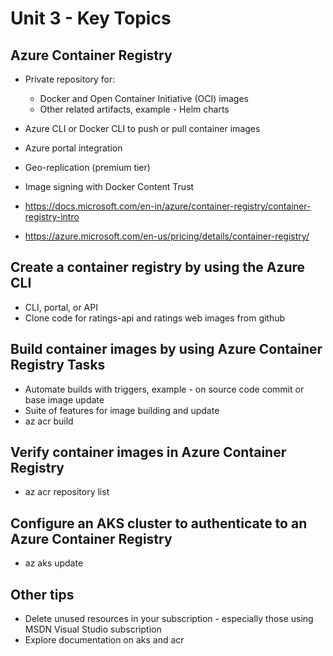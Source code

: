 # Unit 3 - Key Topics

## Azure Container Registry

- Private repository for:
    - Docker and Open Container Initiative (OCI) images
    - Other related artifacts, example - Helm charts

- Azure CLI or Docker CLI to push or pull container images
- Azure portal integration
- Geo-replication (premium tier)
- Image signing with Docker Content Trust

- https://docs.microsoft.com/en-in/azure/container-registry/container-registry-intro
- https://azure.microsoft.com/en-us/pricing/details/container-registry/

## Create a container registry by using the Azure CLI

- CLI, portal, or API
- Clone code for ratings-api and ratings web images from github

## Build container images by using Azure Container Registry Tasks

- Automate builds with triggers, example - on source code commit or base image update
- Suite of features for image building and update
- az acr build

## Verify container images in Azure Container Registry

- az acr repository list

## Configure an AKS cluster to authenticate to an Azure Container Registry

- az aks update

## Other tips

- Delete unused resources in your subscription - especially those using MSDN Visual Studio subscription
- Explore documentation on aks and acr

